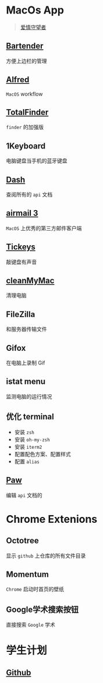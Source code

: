 # MacOs App
> [爱情守望者](https://www.waitsun.com/)

## [Bartender](https://www.waitsun.com/?s=bartender+3)

方便上边栏的管理

## [Alfred](https://www.waitsun.com/?s=alfred)

`MacOS` workflow

## [TotalFinder](https://www.waitsun.com/totalfinder-1-10-10.html)

`finder` 的加强版

## 1Keyboard

电脑键盘当手机的蓝牙键盘

## [Dash](https://www.waitsun.com/?s=dash)

查阅所有的 `api` 文档

## [airmail 3](https://www.waitsun.com/?s=airmail)

`MacOS` 上优秀的第三方邮件客户端

## [Tickeys](https://github.com/yingDev/Tickeys)

敲键盘有声音

## [cleanMyMac](https://www.waitsun.com/cleanmymac-3-3-9-5.html)

清理电脑

## FileZilla

和服务器传输文件

## Gifox

在电脑上录制 Gif

## istat menu

监测电脑的运行情况


## 优化 terminal
+ 安装 `zsh`
+ 安装 `oh-my-zsh`
+ 安装 `iterm2`
+ 配置配色方案、配置样式
+ 配置 `alias`

## [Paw](https://www.waitsun.com/?s=paw)

编辑 `api` 文档的

# Chrome Extenions

## Octotree

显示 `github` 上仓库的所有文件目录

## Momentum

`Chrome` 启动时首页的壁纸

## Google学术搜索按钮

直接搜索 `Google` 学术

# 学生计划

## [Github](https://education.github.com/pack)









